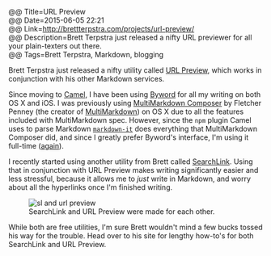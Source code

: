 @@ Title=URL Preview  
@@ Date=2015-06-05 22:21  
@@ Link=http://brettterpstra.com/projects/url-preview/  
@@ Description=Brett Terpstra just released a nifty URL previewer for all your plain-texters out there.  
@@ Tags=Brett Terpstra, Markdown, blogging  

Brett Terpstra just released a nifty utility called [URL Preview][0402-0001], which works in conjunction with his other Markdown services.

Since moving to [Camel][camel], I have been using [Byword][0402-0003] for all my writing on both OS X and iOS. I was previously using [MultiMarkdown Composer][0402-0004] by Fletcher Penney (the creator of [MultiMarkdown][0402-0005]) on OS X due to all the features included with MultiMarkdown spec. However, since the `npm` plugin Camel uses to parse Markdown [`markdown-it`][0402-0006] does everything that MultiMarkdown Composer did, and since I greatly prefer Byword's interface, I'm using it full-time ([again][again]).

I recently started using another utility from Brett called [SearchLink][0402-0002]. Using that in conjunction with URL Preview makes writing significantly easier and less stressful, because it allows me to *just* write in Markdown, and worry about all the hyperlinks once I'm finished writing. 

<figure>
	<img src="http://d.pr/i/1glDj+" alt="sl and url preview">
	<figcaption>SearchLink and URL Preview were made for each other.</figcaption>
</figure>

While both are free utilities, I'm sure Brett wouldn't mind a few bucks tossed his way for the trouble. Head over to his site for lengthy how-to's for both SearchLink and URL Preview.

[0402-0001]: http://brettterpstra.com/projects/url-preview/
[0402-0002]: http://brettterpstra.com/projects/searchlink/
[0402-0003]: http://bywordapp.com/
[0402-0004]: http://multimarkdown.com/
[0402-0005]: http://fletcherpenney.net/multimarkdown/
[0402-0006]: https://www.npmjs.com/package/markdown-it
[again]: /2015/3/4/byword-multimarkdown-composer-and-more
[camel]: /2015/6/1/introducing-theoveranalyzed-30
